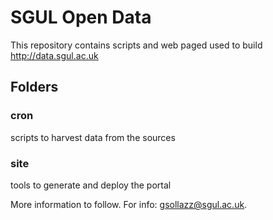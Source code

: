 SGUL Open Data
==============

This repository contains scripts and web paged used to build http://data.sgul.ac.uk

Folders
-------

### cron
scripts to harvest data from the sources

### site
tools to generate and deploy the portal


More information to follow. For info: gsollazz@sgul.ac.uk.
